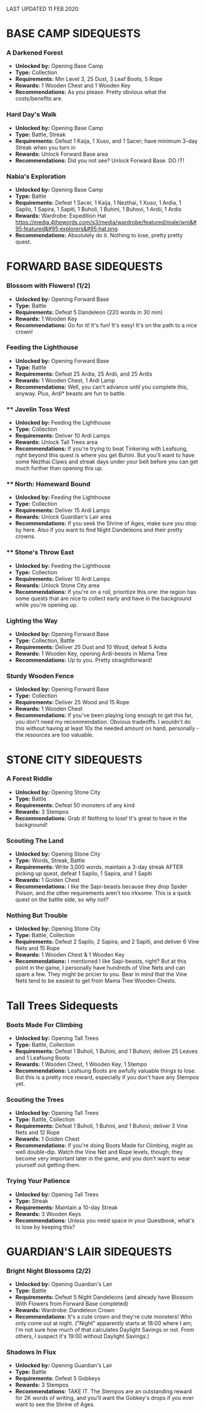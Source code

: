 LAST UPDATED 11 FEB 2020

# BASE CAMP SIDEQUESTS

### A Darkened Forest

- **Unlocked by:** Opening Base Camp
- **Type:** Collection
- **Requirements:** Min Level 3, 25 Dust, 3 Leaf Boots, 5 Rope
- **Rewards:** 1 Wooden Chest and 1 Wooden Key
- **Recommendations:** As you please. Pretty obvious what the costs/benefits are.

### Hard Day's Walk

- **Unlocked by:** Opening Base Camp
- **Type:** Battle, Streak
- **Requirements:** Defeat 1 Kaija, 1 Xuso, and 1 Sacer; have minimum 3-day Streak when you turn in
- **Rewards:** Unlock Forward Base area
- **Recommendations:** Did you not see? Unlock Forward Base. DO IT!

### Nabia's Exploration

- **Unlocked by:** Opening Base Camp
- **Type:** Battle
- **Requirements:** Defeat 1 Sacer, 1 Kaija, 1 Nezthai, 1 Xuso, 1 Ardia, 1 Sapilo, 1 Sapira, 1 Sapiti, 1 Buholi, 1 Buhini, 1 Buhovi, 1 Ardii, 1 Ardis
- **Rewards:** Wardrobe: Expedition Hat  https://media.4thewords.com/s3/media/wardrobe/featured/male/wm&#95;featured&#95;explorers&#95;hat.png
- **Recommendations:** Absolutely do it. Nothing to lose, pretty pretty quest.

# FORWARD BASE SIDEQUESTS

### Blossom with Flowers! (1/2)

- **Unlocked by:** Opening Forward Base
- **Type:** Battle
- **Requirements:** Defeat 5 Dandeleon (220 words in 30 min)
- **Rewards:** 1 Wooden Key
- **Recommendations:** Go for it! It's fun! It's easy! It's on the path to a nice crown!

### Feeding the Lighthouse

- **Unlocked by:** Opening Forward Base
- **Type:** Battle
- **Requirements:** Defeat 25 Ardia, 25 Ardii, and 25 Ardis
- **Rewards:** 1 Wooden Chest, 1 Ardi Lamp
- **Recommendations:** Well, you can't advance until you complete this, anyway. Plus, Ardi* beasts are fun to battle.

### ** Javelin Toss West

- **Unlocked by:** Feeding the Lighthouse
- **Type:** Collection
- **Requirements:** Deliver 10 Ardi Lamps
- **Rewards:** Unlock Tall Trees area
- **Recommendations:** If you're trying to beat Tinkering with Leafsung, right beyond this quest is where you get Buhini. But you'll want to have some Nezthai Claws and streak days under your belt before you can get much further than opening this up.

### ** North: Homeward Bound

- **Unlocked by:** Feeding the Lighthouse
- **Type:** Collection
- **Requirements:** Deliver 15 Ardi Lamps
- **Rewards:** Unlock Guardian's Lair area
- **Recommendations:** If you seek the Shrine of Ages, make sure you stop by here. Also if you want to find Night Dandeleons and their pretty crowns.

### ** Stone's Throw East

- **Unlocked by:** Feeding the Lighthouse
- **Type:** Collection
- **Requirements:** Deliver 10 Ardi Lamps
- **Rewards:** Unlock Stone City area
- **Recommendations:** If you're on a roll, prioritize this one: the region has some quests that are nice to collect early and have in the background while you're opening up.

### Lighting the Way

- **Unlocked by:** Opening Forward Base
- **Type:** Collection, Battle
- **Requirements:** Deliver 25 Dust and 10 Wood, defeat 5 Ardia
- **Rewards:** 1 Wooden Key, opening Ardi-beasts in Mama Tree
- **Recommendations:** Up to you. Pretty straightforward!

### Sturdy Wooden Fence

- **Unlocked by:** Opening Forward Base
- **Type:** Collection
- **Requirements:** Deliver 25 Wood and 15 Rope
- **Rewards:** 1 Wooden Chest
- **Recommendations:** If you've been playing long enough to get this far, you don't need my recommendation. Obvious tradeoffs. I wouldn't do this without having at least 10x the needed amount on hand, personally - the resources are too valuable.



# STONE CITY SIDEQUESTS

### A Forest Riddle

- **Unlocked by:** Opening Stone City
- **Type:** Battle
- **Requirements:** Defeat 50 monsters of any kind
- **Rewards:** 3 Stempos
- **Recommendations:** Grab it! Nothing to lose! It's great to have in the background!

### Scouting The Land

- **Unlocked by:** Opening Stone City
- **Type:** Words, Streak, Battle
- **Requirements:** Write 3,000 words, maintain a 3-day streak AFTER picking up quest, defeat 1 Sapilo, 1 Sapira, and 1 Sapiti 
- **Rewards:** 1 Golden Chest
- **Recommendations:** I like the Sapi-beasts because they drop Spider Poison, and the other requirements aren't too irksome. This is a quick quest on the battle side, so why not?

### Nothing But Trouble

- **Unlocked by:** Opening Stone City
- **Type:** Battle, Collection
- **Requirements:** Defeat 2 Sapilo, 2 Sapira, and 2 Sapiti, and deliver 6 Vine Nets and 15 Rope
- **Rewards:** 1 Wooden Chest & 1 Wooden Key
- **Recommendations:** I mentioned I like Sapi-beasts, right? But at this point in the game, I personally have hundreds of Vine Nets and can spare a few. They might be pricier to you. Bear in mind that the Vine Nets tend to be easiest to get from Mama Tree Wooden Chests.

# Tall Trees Sidequests

### Boots Made For Climbing

- **Unlocked by:** Opening Tall Trees
- **Type:** Battle, Collection
- **Requirements:** Defeat 1 Buholi, 1 Buhini, and 1 Buhovi; deliver 25 Leaves and 1 Leafsung Boots
- **Rewards:** 1 Wooden Chest, 1 Wooden Key, 1 Stempo
- **Recommendations:** Leafsung Boots are awfully valuable things to lose. But this is a pretty nice reward, especially if you don't have any Stempos yet.

### Scouting the Trees

- **Unlocked by:** Opening Tall Trees
- **Type:** Battle, Collection
- **Requirements:** Defeat 1 Buholi, 1 Buhini, and 1 Buhovi; deliver 3 Vine Nets and 12 Rope
- **Rewards:** 1 Golden Chest
- **Recommendations:** If you're doing Boots Made for Climbing, might as well double-dip. Watch the Vine Net and Rope levels, though; they become very important later in the game, and you don't want to wear yourself out getting them.

### Trying Your Patience

- **Unlocked by:** Opening Tall Trees
- **Type:** Streak
- **Requirements:** Maintain a 10-day Streak
- **Rewards:** 3 Wooden Keys
- **Recommendations:** Unless you need space in your Questbook, what's to lose by keeping this?

# GUARDIAN'S LAIR SIDEQUESTS

### Bright Night Blossoms (2/2)

- **Unlocked by:** Opening Guardian's Lair
- **Type:** Battle
- **Requirements:** Defeat 5 Night Dandeleons (and already have Blossom With Flowers from Forward Base completed)
- **Rewards:** Wardrobe: Dandeleon Crown
- **Recommendations:** It's a cute crown and they're cute monsters! Who only come out at night. ("Night" apparently starts at 18:00 where I am; I'm not sure how much of that calculates Daylight Savings or not. From others, I suspect it's 19:00 without Daylight Savings.)

### Shadows In Flux

- **Unlocked by:** Opening Guardian's Lair
- **Type:** Battle
- **Requirements:** Defeat 5 Gobkeys
- **Rewards:** 3 Stempos
- **Recommendations:** TAKE IT. The Stempos are an outstanding reward for 2K words of writing, and you'll want the Gobkey's drops if you ever want to see the Shrine of Ages.

